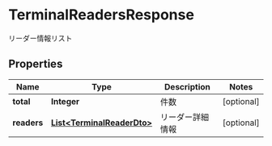 

# TerminalReadersResponse

リーダー情報リスト

## Properties

| Name | Type | Description | Notes |
|------------ | ------------- | ------------- | -------------|
|**total** | **Integer** | 件数 |  [optional] |
|**readers** | [**List&lt;TerminalReaderDto&gt;**](TerminalReaderDto.md) | リーダー詳細情報 |  [optional] |



